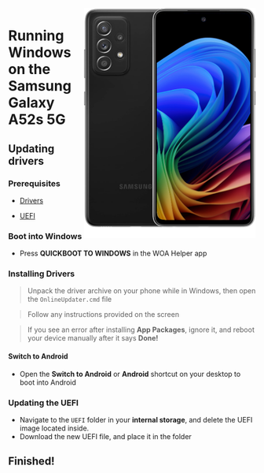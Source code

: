 <img align="right" src="https://github.com/n00b69/woa-a52s/blob/main/a52s.png" width="350" alt="Windows 11 running on a52sxq">

# Running Windows on the Samsung Galaxy A52s 5G

## Updating drivers

### Prerequisites
- [Drivers](https://github.com/n00b69/woa-a52s/releases/tag/Drivers)

- [UEFI](https://github.com/n00b69/woa-a52s/releases/tag/UEFI)

### Boot into Windows
- Press **QUICKBOOT TO WINDOWS** in the WOA Helper app

### Installing Drivers
> Unpack the driver archive on your phone while in Windows, then open the `OnlineUpdater.cmd` file

> Follow any instructions provided on the screen

> If you see an error after installing **App Packages**, ignore it, and reboot your device manually after it says **Done!**

#### Switch to Android
- Open the **Switch to Android** or **Android** shortcut on your desktop to boot into Android

### Updating the UEFI
- Navigate to the `UEFI` folder in your **internal storage**, and delete the UEFI image located inside.
- Download the new UEFI file, and place it in the folder

## Finished!
